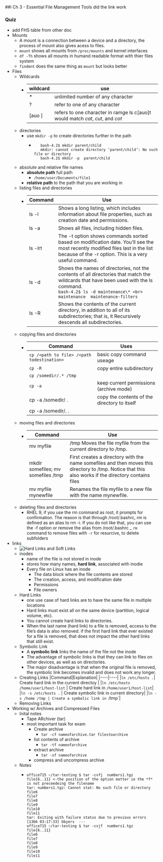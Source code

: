 ##i Ch 3 - Essential File Management Tools
 did the link work 
### Quiz 
 - add FHS table from other doc
  - Mounts
    - A mount is a connection between a device and
a directory, the process of mount also gives acess to files.
    - `mount` shows all mounts from `/proc/mounts` and kernel interfaces 
    - `df -Th` shows all mounts in humand readable format with thier files system
    - `findmnt` does the same thing as `mount` but looks better
  - Files
    - Wildcards
      - |wildcard|use|
        |----|----|
        |\*|unlimited number of any character|
        |?|refer to one of any character|
        |\[auo \]|refers to one character in ramge ls c[auo]t would match *cat*, *cut*, and *cot*| 
    - directories
      - use `mkdir -p` to create directories further in the path 
        -        bash-4.2$ mkdir parent/child
                 mkdir: cannot create directory ‘parent/child’: No such file or directory
                 bash-4.2$ mkdir -p  parent/child   
    - absolute and relative file names
      - **absolute path** full path
        - `/home/user/Documents/file1`  
      - **relative path** to the path that you are working in
    - listing files and directories
      - |Command|Use|
        |---|---|
        |ls -l| Shows a long listing, which includes information about file properties, such as creation date and permissions.|
        |ls -a|Shows all files, including hidden files.|
        |ls -lrt | The -t option shows commands sorted based on modification date. You’ll see the most recently modified files last in the list because of the -r option. This is a very useful command. | 
        |ls -d  | Shows the names of directories, not the contents of all directories that match the wildcards that have been used with the ls command.<br>`bash-4.2$ ls -d maintenance\* <br> maintenance  maintenance-filters`<br>|
        |ls -R|Shows the contents of the current directory, in addition to all of its subdirectories; that is, it Recursively descends all subdirectories.|
    - copying files and directories 
      - |Command|Uses|
        |----|----|
        | `cp /<path to file> /<path todestination>`| basic  copy command useage|
        |`cp -R` | copy entire subdirectory|
        |`cp /somedir/.* /tmp`|
        |`cp -a`| keep current permissions \(archive mode\)|
        |cp -a /somedir/ . | copy the contents of the directory to itself|
        |cp -a /somedir/. . | |
    - moving files and directories 
      - |Command|Use|
        |------|------|
        |mv myfile| /tmp Moves the file myfile from the current directory to /tmp.
        |mkdir somefiles; mv somefiles /tmp| First creates a directory with the name somefiles and then moves this directory to /tmp. Notice that this also works if the directory contains files|
        |mv myfile mynewfile| Renames the file myfile to a new file with the name mynewfile.|
    - deleting files and directories  
      - RHEL 9, if you use the rm command as root, it prompts for confirmation. The reason is that through /root/.bashrc, rm is defined as an alias to rm -i. If you do not like that, you can use the -f option or remove the alias from /root/.bashrc
      _ `rm` command to remove files with `-r` for resurcive, to delete subfolders 
  - links
    - ![Hard Links and Soft Links](https://miro.medium.com/v2/resize:fit:1248/1*3qbmVwFQhnpbXPyXlUTqOQ.jpeg)
    - inodes 
      - name of the file is not stored in inode
      - stores how many names, **hard link**, associated with inodie 
      - Every file on Linux has an inode
        - The data block where the file contents are stored
        - The creation, access, and modification date
        - Permissions
        - File owners
    - Hard Links
      - one use case of hard links are to have the same file in multiple locations
      - Hard links must exist all on the same device (partition, logical volume, etc).	
      - You cannot create hard links to directories.
      - When the last name (hard link) to a file is removed, access to the file’s data is
also removed.
       if the first hard link
that ever existed for a file is removed, that does not impact the other hard links that
still exist.
    - Symbolic Link
       - A **symbolic link** links the name of the file not the inode 
      - The advantage of symbolic links is that they can link to files on other
devices, as well as on directories. 
      - The major disadvantage is that when the original file is
removed, the symbolic link becomes invalid and does not work any longer.
    - Creating Links 
      |Command|Explanation|
      |----|----|
      |`ln /etc/hosts .`| Create hard link in the current directoy |
      |`ln /etc/hosts /home/user1/host-list` | Create hard link in `/home/user1/host-list`|
      |`ln -s /etc/hosts .` | Create symbolic link in current directory|
      |`ln -s /home /tmp | Create a symbolic link in `/tmp`|       
    - Removing Links 
  - Working w/ Archives and Compressed Files 
    - Inital notes
      - Tape ARchiver (tar)
      - most important task for exam
        - Create archive
          - `tar -cf nameofarchive.tar filestoarchive` 
        - list contents of archive
          -  `tar -tf nameofarchive`
        - extract archive
          - `tar -xf nameofarchive`
        - compress and uncompress archive
    - Notes 
      - ```
        office715 ~/tar-testing $ tar -cvfj  numbers1.tgz file{6..11} <-the position of the option matter ie the *f* is not preceedeing the filename
        tar: numbers1.tgz: Cannot stat: No such file or directory
        file6
        file7
        file8
        file9
        file10
        file11
        tar: Exiting with failure status due to previous errors
        [1366 03:17:33] bbyers  ---
        office715 ~/tar-testing $ tar -cvjf  numbers1.tgz file{6..11}
        file6
        file7
        file8
        file9
        file10
        file11
      ````
 






 
